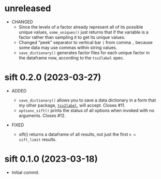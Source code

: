 # unreleased

- CHANGED
    - Since the levels of a factor already represent all of its possible unique values, `some_uniques()` just returns that if the variable is a factor rather than sampling it to get its unique values.
    - Changed "peek" separator to vertical bar `|` from comma `,` because some data may use commas within string values.
    - `save_dictionary()` generates factor files for each unique factor in the dataframe now, according to the `tsv2label` spec.
    
    

# sift 0.2.0 (2023-03-27)

- ADDED
    - `save_dictionary()` allows you to save a data dictionary in a form that my other package, [`tsv2label`](https://github.com/DesiQuintans/tsv2label), will accept. Closes #11.
    - `options_sift()` prints the status of all options when invoked with no arguments. Closes #12.

- FIXED
    - sift() returns a dataframe of all results, not just the first `n = sift_limit` results.



# sift 0.1.0 (2023-03-18)

- Initial commit.
